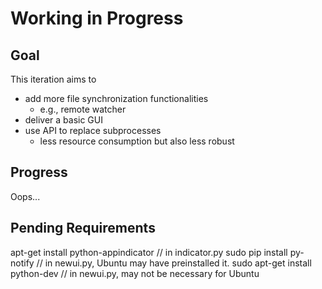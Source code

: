 Working in Progress
===================

Goal
----
This iteration aims to
 * add more file synchronization functionalities
 	 * e.g., remote watcher
 * deliver a basic GUI
 * use API to replace subprocesses
 	 * less resource consumption but also less robust

Progress
--------
Oops...

Pending Requirements
--------------------
apt-get install python-appindicator // in indicator.py
sudo pip install py-notify // in newui.py, Ubuntu may have preinstalled it.
sudo apt-get install python-dev // in newui.py, may not be necessary for Ubuntu
